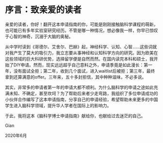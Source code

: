 # **序言：致亲爱的读者**

亲爱的读者，你好！翻开这本申请指南的你，可能是刚刚接触脑科学课程的萌新，也可能已有多年实验室研究经历。不管是哪一种情况，想必像我一样，你早已惊叹于心智的神奇，沉溺于大脑的奥秘。

从中学时读到《哥德尔、艾舍尔、巴赫》起，神经科学、认知、心智……这些词就对我产生了莫大的吸引力，我立志要从事神经和认知科学方向的研究。因为欧美在这些领域的巨大科研优势，选择留学便是自然而然。在国内读完本科和硕士，我开始了DIY申请。然而，现实远远超乎自己意料之外，申请季竟是如此漫长：第一年，没有面试全拒；第二年，收到几个面试，进入waitlist后被拒；第三年，最终拿到还算满意的offer。三年来，五十多封拒信，其中种种滋味，不必多说。

其实，非常多的申请者第一年的申请大都不顺利。为什么脑科学的申请之途如此充满未知、不确定，甚至坎坷？为了帮助后来者少走弯路，我组织了多位申请成功的小伙伴合作编写了这本申请指南，分享自己的申请经验，希望帮助未来更多的中国学生进入脑科学领域，提升华人学者在国际上的影响力。

于此，我将这本《脑科学博士申请指南》献给你，也献给过去迷茫的自己。

Gian

2020年6月